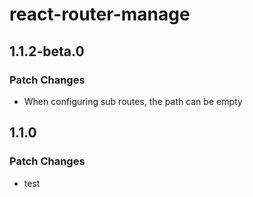 # react-router-manage

## 1.1.2-beta.0

### Patch Changes

- When configuring sub routes, the path can be empty

## 1.1.0

### Patch Changes

- test
